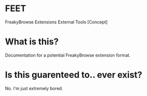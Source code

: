 # FEET
FreakyBrowse Extensions External Tools [Concept]
# What is this?
Documentation for a potential FreakyBrowse extension format.
# Is this guarenteed to.. ever exist?
No. I'm just extremely bored.